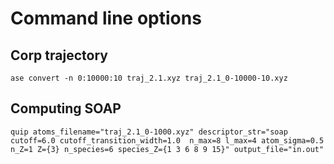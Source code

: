 # Command line options

## Corp trajectory

`ase convert -n 0:10000:10 traj_2.1.xyz traj_2.1_0-10000-10.xyz`

## Computing SOAP

`quip atoms_filename="traj_2.1_0-1000.xyz" descriptor_str="soap cutoff=6.0 cutoff_transition_width=1.0  n_max=8 l_max=4 atom_sigma=0.5  n_Z=1 Z={3} n_species=6 species_Z={1 3 6 8 9 15}" output_file="in.out"`
